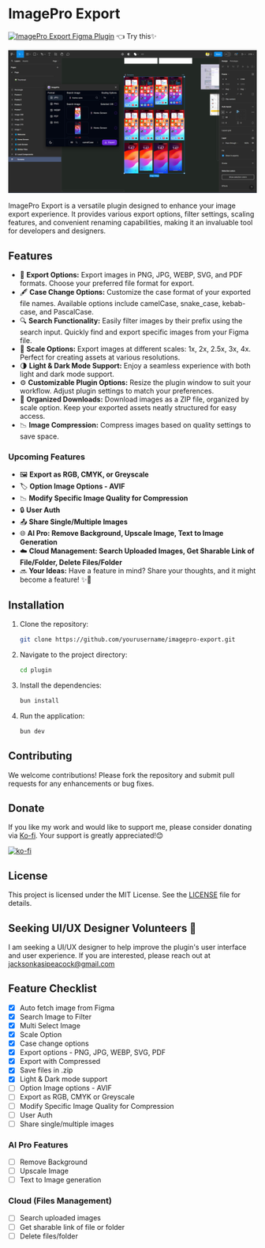 # ImagePro Export

[![ImagePro Export Figma Plugin](https://img.shields.io/badge/Figma-Plugin-7D3C98?style=flat&logo=figma&logoColor=white)](https://www.figma.com/community/plugin/1379136407205425732/imagepro-export) 👈 Try this✨

![Fimga Plugin Image](../assets//img.png)

ImagePro Export is a versatile plugin designed to enhance your image export experience. It provides various export options, filter settings, scaling features, and convenient renaming capabilities, making it an invaluable tool for developers and designers.

## Features

- 🌟 **Export Options:** Export images in PNG, JPG, WEBP, SVG, and PDF formats. Choose your preferred file format for export.
- 🖋️ **Case Change Options:** Customize the case format of your exported file names. Available options include camelCase, snake_case, kebab-case, and PascalCase.
- 🔍 **Search Functionality:** Easily filter images by their prefix using the search input. Quickly find and export specific images from your Figma file.
- 📏 **Scale Options:** Export images at different scales: 1x, 2x, 2.5x, 3x, 4x. Perfect for creating assets at various resolutions.
- 🌗 **Light & Dark Mode Support:** Enjoy a seamless experience with both light and dark mode support.
- ⚙️ **Customizable Plugin Options:** Resize the plugin window to suit your workflow. Adjust plugin settings to match your preferences.
- 📁 **Organized Downloads:** Download images as a ZIP file, organized by scale option. Keep your exported assets neatly structured for easy access.
- 📉 **Image Compression:** Compress images based on quality settings to save space.

### Upcoming Features

- 🖼️ **Export as RGB, CMYK, or Greyscale**
- 🏷️ **Option Image Options - AVIF**
- 📉 **Modify Specific Image Quality for Compression**
- 🔒 **User Auth**
- 📤 **Share Single/Multiple Images**
- 🌐 **AI Pro: Remove Background, Upscale Image, Text to Image Generation**
- ☁️ **Cloud Management: Search Uploaded Images, Get Sharable Link of File/Folder, Delete Files/Folder**
- 🔜 **Your Ideas:** Have a feature in mind? Share your thoughts, and it might become a feature! ✨🤗

## Installation

1. Clone the repository:

   ```bash
   git clone https://github.com/yourusername/imagepro-export.git
   ```

2. Navigate to the project directory:

   ```bash
   cd plugin
   ```

3. Install the dependencies:

   ```bash
   bun install
   ```

4. Run the application:

   ```bash
   bun dev
   ```

## Contributing

We welcome contributions! Please fork the repository and submit pull requests for any enhancements or bug fixes.

## Donate

If you like my work and would like to support me, please consider donating via [Ko-fi](https://ko-fi.com/jacksonkasi). Your support is greatly appreciated!😊

[![ko-fi](https://www.ko-fi.com/img/githubbutton_sm.svg)](https://ko-fi.com/jacksonkasi)

## License

This project is licensed under the MIT License. See the [LICENSE](LICENSE) file for details.

## Seeking UI/UX Designer Volunteers 🤝

I am seeking a UI/UX designer to help improve the plugin's user interface and user experience. If you are interested, please reach out at <jacksonkasipeacock@gmail.com>

## Feature Checklist

- [x] Auto fetch image from Figma
- [x] Search Image to Filter
- [x] Multi Select Image
- [x] Scale Option
- [x] Case change options
- [x] Export options - PNG, JPG, WEBP, SVG, PDF
- [x] Export with Compressed
- [x] Save files in .zip
- [x] Light & Dark mode support
- [ ] Option Image options - AVIF
- [ ] Export as RGB, CMYK or Greyscale
- [ ] Modify Specific Image Quality for Compression
- [ ] User Auth
- [ ] Share single/multiple images

### AI Pro Features

- [ ] Remove Background
- [ ] Upscale Image
- [ ] Text to Image generation

### Cloud (Files Management)

- [ ] Search uploaded images
- [ ] Get sharable link of file or folder
- [ ] Delete files/folder
